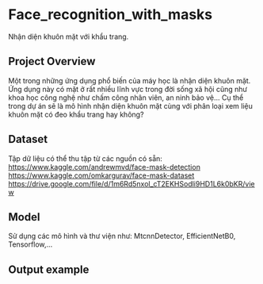 # Face_recognition_with_masks
Nhận diện khuôn mặt với khẩu trang.
## Project Overview
Một trong những ứng dụng phổ biến của máy học là nhận diện khuôn mặt.
Ứng dụng này có mặt ở rất nhiều lĩnh vực trong đời sống xã hội cũng như khoa học công nghệ như chấm công nhân viên, an ninh bảo vệ...
Cụ thể trong dự án sẽ là mô hình nhận diện khuôn mặt cùng với phân loại xem liệu khuôn mặt có đeo khẩu trang hay không?
## Dataset
Tập dữ liệu có thể thu tập từ các nguồn có sẵn:
https://www.kaggle.com/andrewmvd/face-mask-detection
https://www.kaggle.com/omkargurav/face-mask-dataset
https://drive.google.com/file/d/1m6Rd5nxol_cT2EKHSodli9HD1L6k0bKR/view
## Model
Sử dụng các mô hình và thư viện như: MtcnnDetector, EfficientNetB0, Tensorflow,...
## Output example

